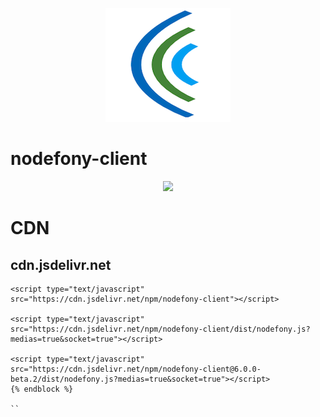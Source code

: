 
<p align="center">
  <img src="https://github.com/nodefony/nodefony/raw/master/src/nodefony/bundles/framework-bundle/Resources/public/images/nodefony-logo.png"><br>
</p>

# nodefony-client

<p align="center">
  <img src="https://github.com/nodefony/nodefony-client/raw/main/tools/img/webpack.png"><br>
</p>


# CDN

## cdn.jsdelivr.net
```
<script type="text/javascript" src="https://cdn.jsdelivr.net/npm/nodefony-client"></script>

<script type="text/javascript" src="https://cdn.jsdelivr.net/npm/nodefony-client/dist/nodefony.js?medias=true&socket=true"></script>

<script type="text/javascript" src="https://cdn.jsdelivr.net/npm/nodefony-client@6.0.0-beta.2/dist/nodefony.js?medias=true&socket=true"></script>
{% endblock %}

``  
